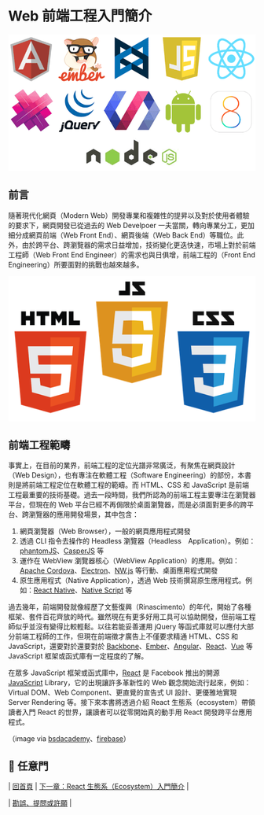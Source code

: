 # Web 前端工程入門簡介

![Web 前端工程入門簡介](./images/frameworks.png "Web 前端工程入門簡介")

## 前言
隨著現代化網頁（Modern Web）開發專業和複雜性的提昇以及對於使用者體驗的要求下，網頁開發已從過去的 Web Develpoer 一夫當關，轉向專業分工，更加細分成網頁前端（Web Front End）、網頁後端（Web Back End）等職位。此外，由於跨平台、跨瀏覽器的需求日益增加，技術變化更迭快速，市場上對於前端工程師（Web Front End Engineer）的需求也與日俱增，前端工程的（Front End Engineering）所要面對的挑戰也越來越多。

![Web 前端工程入門簡介](./images/html-css-js.png "Web 前端工程入門簡介")

## 前端工程範疇
事實上，在目前的業界，前端工程的定位光譜非常廣泛，有聚焦在網頁設計（Web Design），也有專注在軟體工程（Software Engineering）的部份，本書則是將前端工程定位在軟體工程的範疇。而 HTML、CSS 和 JavaScript 是前端工程最重要的技術基礎。過去一段時間，我們所認為的前端工程主要專注在瀏覽器平台，但現在的 Web 平台已經不再侷限於桌面瀏覽器，而是必須面對更多的跨平台、跨瀏覽器的應用開發場景，其中包含：

1. 網頁瀏覽器（Web Browser），一般的網頁應用程式開發
2. 透過 CLI 指令去操作的 Headless 瀏覽器（Headless　Application）。例如：[phantomJS](http://phantomjs.org/)、[CasperJS](http://casperjs.org/) 等
3. 運作在 WebView 瀏覽器核心（WebView Application）的應用。例如：[Apache Cordova](https://cordova.apache.org/)、[Electron](http://electron.atom.io/)、[NW.js](http://nwjs.io/) 等行動、桌面應用程式開發
4. 原生應用程式（Native Application），透過 Web 技術撰寫原生應用程式。例如：[React Native](https://facebook.github.io/react-native/)、[Native Script](https://www.nativescript.org/) 等

過去幾年，前端開發就像經歷了文藝復興（Rinascimento）的年代，開始了各種框架、套件百花齊放的時代。雖然現在有更多好用工具可以協助開發，但前端工程師似乎並沒有變得比較輕鬆。以往若能妥善運用 jQuery 等函式庫就可以應付大部分前端工程師的工作，但現在前端徵才廣告上不僅要求精通 HTML、CSS 和 JavaScript，還要對於還要對於 [Backbone](http://backbonejs.org/)、[Ember](http://emberjs.com/)、[Angular](https://angularjs.org/)、[React](https://facebook.github.io/react/)、[Vue](https://vuejs.org/) 等 JavaScript 框架或函式庫有一定程度的了解。

在眾多 JavaScript 框架或函式庫中，[React](https://facebook.github.io/react/) 是 Facebook 推出的開源 [JavaScript](https://en.wikipedia.org/wiki/JavaScript) Library，它的出現讓許多革新性的 Web 觀念開始流行起來，例如：Virtual DOM、Web Component、更直覺的宣告式 UI 設計、更優雅地實現 Server Rendering 等。接下來本書將透過介紹 React 生態系（ecosystem）帶領讀者入門 React 的世界，讓讀者可以從零開始真的動手用 React 開發跨平台應用程式。

（image via [bsdacademy](http://bsdacademy.com/wp-content/uploads/2014/10/html-css-js.png)、[firebase](https://www.firebase.com/resources/images/website/logos/frameworks.png)）

## :door: 任意門
| [回首頁](https://github.com/kdchang/reactjs101) | [下一章：React 生態系（Ecosystem）入門簡介](https://github.com/kdchang/reactjs101/blob/master/Ch01/react-ecosystem-introduction.md) |

| [勘誤、提問或許願](https://github.com/kdchang/reactjs101/issues) |


